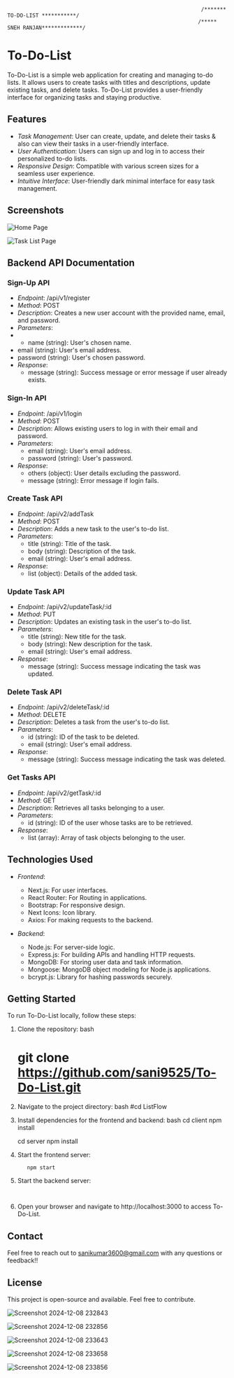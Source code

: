                                                                  /******* TO-DO-LIST ***********/
                                                                 /***** SNEH RANJAN*************/

# To-Do-List

To-Do-List is a simple web application for creating and managing to-do lists. It allows users to create tasks with titles and descriptions, update existing tasks, and delete tasks. To-Do-List provides a user-friendly interface for organizing tasks and staying productive.

## Features

- *Task Management*: User can create, update, and delete their tasks & also can view their tasks in a user-friendly interface.
- *User Authentication*: Users can sign up and log in to access their personalized to-do lists.
- *Responsive Design*: Compatible with various screen sizes for a seamless user experience.
- *Intuitive Interface*: User-friendly dark minimal interface for easy task management.

## Screenshots

![Home Page](https://i.ibb.co/MNRbLP1/to-do-img1.png)

![Task List Page](https://i.ibb.co/pRkZWhP/to-do-img2.png)

## Backend API Documentation

### Sign-Up API

- *Endpoint*: /api/v1/register
- *Method*: POST
- *Description*: Creates a new user account with the provided name, email, and password.
- *Parameters*:
-   - name (string): User's chosen name.
  - email (string): User's email address.
  - password (string): User's chosen password.
- *Response*:
  - message (string): Success message or error message if user already exists.

### Sign-In API

- *Endpoint*: /api/v1/login
- *Method*: POST
- *Description*: Allows existing users to log in with their email and password.
- *Parameters*:
  - email (string): User's email address.
  - password (string): User's password.
- *Response*:
  - others (object): User details excluding the password.
  - message (string): Error message if login fails.

### Create Task API

- *Endpoint*: /api/v2/addTask
- *Method*: POST
- *Description*: Adds a new task to the user's to-do list.
- *Parameters*:
  - title (string): Title of the task.
  - body (string): Description of the task.
  - email (string): User's email address.
- *Response*:
  - list (object): Details of the added task.

### Update Task API

- *Endpoint*: /api/v2/updateTask/:id
- *Method*: PUT
- *Description*: Updates an existing task in the user's to-do list.
- *Parameters*:
    - title (string): New title for the task.
    - body (string): New description for the task.
    - email (string): User's email address.
- *Response*:
    - message (string): Success message indicating the task was updated.

### Delete Task API

- *Endpoint*: /api/v2/deleteTask/:id
- *Method*: DELETE
- *Description*: Deletes a task from the user's to-do list.
- *Parameters*:
    - id (string): ID of the task to be deleted.
    - email (string): User's email address.
- *Response*:
    - message (string): Success message indicating the task was deleted.

### Get Tasks API

- *Endpoint*: /api/v2/getTask/:id
- *Method*: GET
- *Description*: Retrieves all tasks belonging to a user.
- *Parameters*:
    - id (string): ID of the user whose tasks are to be retrieved.
- *Response*:
    - list (array): Array of task objects belonging to the user.

## Technologies Used

- *Frontend*:
  - Next.js: For user interfaces.
  - React Router: For Routing in applications.
  - Bootstrap: For responsive design.
  - Next Icons: Icon library.
  - Axios: For making requests to the backend.

- *Backend*:
  - Node.js: For server-side logic.
  - Express.js: For building APIs and handling HTTP requests.
  - MongoDB: For storing user data and task information.
  - Mongoose: MongoDB object modeling for Node.js applications.
  - bcrypt.js: Library for hashing passwords securely.

## Getting Started

To run To-Do-List locally, follow these steps:

1. Clone the repository:
    bash
    # git clone https://github.com/sani9525/To-Do-List.git

2. Navigate to the project directory:
    bash
    #cd ListFlow

3. Install dependencies for the frontend and backend:
    bash
    cd client
    npm install

    cd server
    npm install

4. Start the frontend server:
    ```cd frontend
       npm start
    ```

5. Start the backend server:
    ```nodemon app.js
   

6. Open your browser and navigate to http://localhost:3000 to access To-Do-List.

## Contact

Feel free to reach out to sanikumar3600@gmail.com with any questions or feedback!!

## License

This project is open-source and available. Feel free to contribute.


![Screenshot 2024-12-08 232843](https://github.com/user-attachments/assets/fd336588-9474-411d-98ad-63c21cc22f24)

![Screenshot 2024-12-08 232856](https://github.com/user-attachments/assets/dddd2784-5ea3-4e43-85d8-c2171f4e745e)


![Screenshot 2024-12-08 233643](https://github.com/user-attachments/assets/f86b6a37-376a-4ba3-8793-5177f00f77c9)


![Screenshot 2024-12-08 233658](https://github.com/user-attachments/assets/dffd25a8-9b5d-45ef-83d8-8dae07961bb0)

![Screenshot 2024-12-08 233856](https://github.com/user-attachments/assets/62cce5f8-76d7-4937-9c98-a3332edbc7d0)
                                                                 
